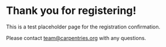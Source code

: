 # Thank you for registering!

This is a test placeholder page for the registration confirmation.

Please contact team@carpentries.org with any questions.
